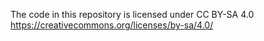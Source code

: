 The code in this repository is licensed under CC BY-SA 4.0
https://creativecommons.org/licenses/by-sa/4.0/